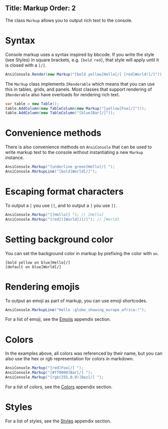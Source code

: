 Title: Markup
Order: 2
---

The class `Markup` allows you to output rich text to the console.

# Syntax

Console markup uses a syntax inspired by bbcode. If you write the style (see Styles) 
in square brackets, e.g. `[bold red]`, that style will apply until it is closed with a `[/]`.

```csharp
AnsiConsole.Render(new Markup("[bold yellow]Hello[/] [red]World![/]"));
```

The `Markup` class implements `IRenderable` which means that you 
can use this in tables, grids, and panels. Most classes that support
rendering of `IRenderable` also have overloads for rendering rich text.

```csharp
var table = new Table();
table.AddColumn(new TableColumn(new Markup("[yellow]Foo[/]")));
table.AddColumn(new TableColumn("[blue]Bar[/]"));
```

# Convenience methods

There is also convenience methods on `AnsiConsole` that can be used
to write markup text to the console without instantiating a new `Markup`
instance.

```csharp
AnsiConsole.Markup("[underline green]Hello[/] ");
AnsiConsole.MarkupLine("[bold]World[/]");
```

# Escaping format characters

To output a `[` you use `[[`, and to output a `]` you use `]]`.

```csharp
AnsiConsole.Markup("[[Hello]] "); // [Hello]
AnsiConsole.Markup("[red][[World]][/]"); // [World]
```

# Setting background color

You can set the background color in markup by prefixing the color with
`on`.

```
[bold yellow on blue]Hello[/]
[default on blue]World[/]
```

# Rendering emojis

To output an emoji as part of markup, you can use emoji shortcodes.

```csharp
AnsiConsole.MarkupLine("Hello :globe_showing_europe_africa:!");
```

For a list of emoji, see the [Emojis](xref:styles) appendix section.

# Colors

In the examples above, all colors was referenced by their name,
but you can also use the hex or rgb representation for colors in markdown.

```csharp
AnsiConsole.Markup("[red]Foo[/] ");
AnsiConsole.Markup("[#ff0000]Bar[/] ");
AnsiConsole.Markup("[rgb(255,0,0)]Baz[/] ");
```

For a list of colors, see the [Colors](xref:colors) appendix section.

# Styles

For a list of styles, see the [Styles](xref:styles) appendix section.